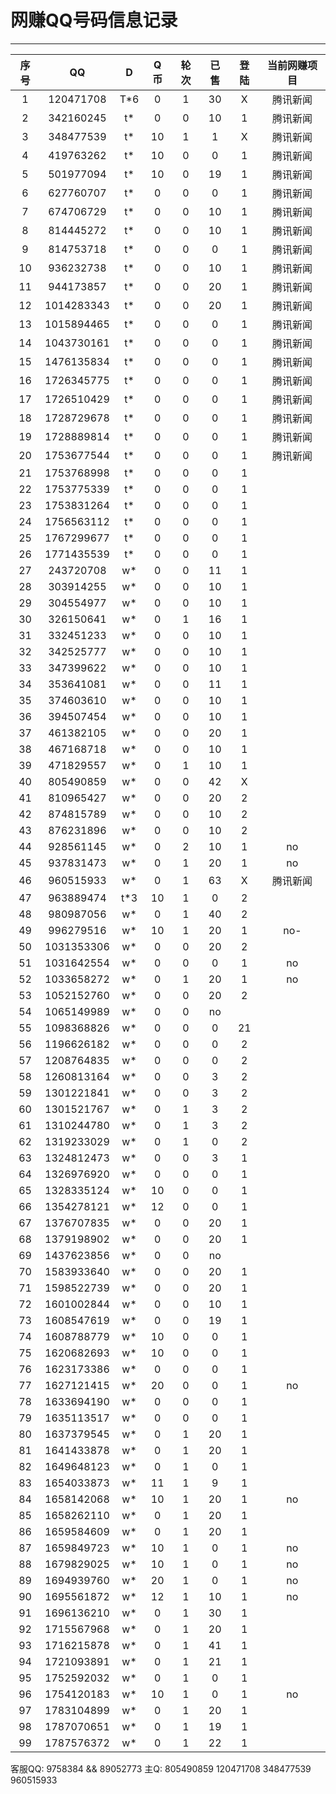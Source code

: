 # 网赚QQ号码信息记录
---

| 序号 |    QQ     | D | Q币 | 轮次 | 已售 | 登陆 | 当前网赚项目 |
|:---:|:----------:|:-:|:--:|:----:|:---:|:----:|:----------:|
| 1  | 120471708  | T*6 | 0 | 1 | 30 | X | 腾讯新闻 |
| 2  | 342160245  | t* | 0 | 0 | 10 | 1 | 腾讯新闻 |
| 3  | 348477539  | t* | 10 | 1 | 1 | X | 腾讯新闻 |
| 4  | 419763262  | t* | 10 | 0 | 0 | 1 | 腾讯新闻 | 
| 5  | 501977094  | t* | 10 | 0 | 19 | 1 | 腾讯新闻 |
| 6  | 627760707  | t* | 0 | 0 | 0 | 1 | 腾讯新闻 |
| 7  | 674706729  | t* | 0 | 0 | 10 | 1 | 腾讯新闻 |
| 8  | 814445272  | t* | 0 | 0 | 10 | 1 | 腾讯新闻 |
| 9  | 814753718  | t* | 0 | 0 | 0 | 1 | 腾讯新闻 |
| 10 | 936232738  | t* | 0 | 0 | 10 | 1 | 腾讯新闻 |
| 11 | 944173857  | t* | 0 | 0 | 20 | 1 | 腾讯新闻 |
| 12 | 1014283343 | t* | 0 | 0 | 20 | 1 | 腾讯新闻 |
| 13 | 1015894465 | t* | 0 | 0 | 0 | 1 | 腾讯新闻 |
| 14 | 1043730161 | t* | 0 | 0 | 0 | 1 | 腾讯新闻 | 
| 15 | 1476135834 | t* | 0 | 0 | 0 | 1 | 腾讯新闻 |
| 16 | 1726345775 | t* | 0 | 0 | 0 | 1 | 腾讯新闻 | 
| 17 | 1726510429 | t* | 0 | 0 | 0 | 1 | 腾讯新闻 |
| 18 | 1728729678 | t* | 0 | 0 | 0 | 1 | 腾讯新闻 | 
| 19 | 1728889814 | t* | 0 | 0 | 0 | 1 | 腾讯新闻 | 
| 20 | 1753677544 | t* | 0 | 0 | 0 | 1 | 腾讯新闻 |
| 21 | 1753768998 | t* | 0 | 0 | 0 | 1 |
| 22 | 1753775339 | t* | 0 | 0 | 0 | 1 |
| 23 | 1753831264 | t* | 0 | 0 | 0 | 1 |
| 24 | 1756563112 | t* | 0 | 0 | 0 | 1 |
| 25 | 1767299677 | t* | 0 | 0 | 0 | 1 |
| 26 | 1771435539 | t* | 0 | 0 | 0 | 1 |
| 27 | 243720708  | w* | 0 | 0 | 11 | 1 |
| 28 | 303914255  | w* | 0 | 0 | 10 | 1 |
| 29 | 304554977  | w* | 0 | 0 | 10 | 1 |
| 30 | 326150641  | w* | 0 | 1 | 16 | 1 |
| 31 | 332451233  | w* | 0 | 0 | 10 | 1 |
| 32 | 342525777  | w* | 0 | 0 | 10 | 1 |
| 33 | 347399622  | w* | 0 | 0 | 10 | 1 |
| 34 | 353641081  | w* | 0 | 0 | 11 | 1 |
| 35 | 374603610  | w* | 0 | 0 | 10 | 1 |
| 36 | 394507454  | w* | 0 | 0 | 10 | 1 |
| 37 | 461382105  | w* | 0 | 0 | 20 | 1 |
| 38 | 467168718  | w* | 0 | 0 | 10 | 1 |
| 39 | 471829557  | w* | 0 | 1 | 10 | 1 |
| 40 | 805490859  | w* | 0 | 0 | 42 | X |
| 41 | 810965427  | w* | 0 | 0 | 20 | 2 |
| 42 | 874815789  | w* | 0 | 0 | 10 | 2 |
| 43 | 876231896  | w* | 0 | 0 | 10 | 2 |
| 44 | 928561145  | w* | 0 | 2 | 10 | 1 | no
| 45 | 937831473  | w* | 0 | 1 | 20 | 1 | no
| 46 | 960515933  | w* | 0 | 1 | 63 | X | 腾讯新闻 |
| 47 | 963889474  | t*3 | 10 | 1 | 0 | 2 |
| 48 | 980987056  | w* | 0 | 1 | 40 | 2 |
| 49 | 996279516  | w* | 10 | 1 | 20 | 1 | no-
| 50 | 1031353306 | w* | 0 | 0 | 20 | 2 |
| 51 | 1031642554 | w* | 0 | 0 | 0  | 1 | no
| 52 | 1033658272 | w* | 0 | 1 | 20 | 1 | no
| 53 | 1052152760 | w* | 0 | 0 | 20 | 2 | 
| 54 | 1065149989 | w* | 0 | 0 | no
| 55 | 1098368826 | w* | 0 | 0 | 0 | 21 |
| 56 | 1196626182 | w* | 0 | 0 | 0 | 2 |
| 57 | 1208764835 | w* | 0 | 0 | 0 | 2 |
| 58 | 1260813164 | w* | 0 | 0 | 3 | 2 |
| 59 | 1301221841 | w* | 0 | 0 | 3 | 2 |
| 60 | 1301521767 | w* | 0 | 1 | 3 | 2 |
| 61 | 1310244780 | w* | 0 | 1 | 3 | 2 |
| 62 | 1319233029 | w* | 0 | 1 | 0 | 2 |
| 63 | 1324812473 | w* | 0 | 0 | 3 | 1 |
| 64 | 1326976920 | w* | 0 | 0 | 0 | 1 |
| 65 | 1328335124 | w* | 10 | 0 | 0 | 1 |
| 66 | 1354278121 | w* | 12 | 0 | 0 | 1 |
| 67 | 1376707835 | w* | 0 | 0 | 20 | 1 |
| 68 | 1379198902 | w* | 0 | 0 | 20 | 1 |
| 69 | 1437623856 | w* | 0 | 0 | no
| 70 | 1583933640 | w* | 0 | 0 | 20 | 1 |
| 71 | 1598522739 | w* | 0 | 0 | 20 | 1 |
| 72 | 1601002844 | w* | 0 | 0 | 10 | 1 |
| 73 | 1608547619 | w* | 0 | 0 | 19 | 1 |
| 74 | 1608788779 | w* | 10 | 0 | 0 | 1 |
| 75 | 1620682693 | w* | 10 | 0 | 0 | 1 |
| 76 | 1623173386 | w* | 0 | 0 | 0 | 1 |
| 77 | 1627121415 | w* | 20 | 0 | 0 | 1 | no
| 78 | 1633694190 | w* | 0 | 0 | 0 | 1 |
| 79 | 1635113517 | w* | 0 | 0 | 0 | 1 |
| 80 | 1637379545 | w* | 0 | 1 | 20 | 1 |
| 81 | 1641433878 | w* | 0 | 1 | 20 | 1 |
| 82 | 1649648123 | w* | 0 | 1 | 0 | 1 |
| 83 | 1654033873 | w* | 11 | 1 | 9 | 1 |
| 84 | 1658142068 | w* | 10 | 1 | 20 | 1 | no
| 85 | 1658262110 | w* | 0 | 1 | 20 | 1 |
| 86 | 1659584609 | w* | 0 | 1 | 20 | 1 |
| 87 | 1659849723 | w* | 10 | 1 | 0 | 1 | no
| 88 | 1679829025 | w* | 10 | 1 | 0 | 1 | no
| 89 | 1694939760 | w* | 20 | 1 | 0 | 1 | no
| 90 | 1695561872 | w* | 12 | 1 | 10 | 1 | no
| 91 | 1696136210 | w* | 0 | 1 | 30 | 1 |
| 92 | 1715567968 | w* | 0 | 1 | 20 | 1 |
| 93 | 1716215878 | w* | 0 | 1 | 41 | 1 |
| 94 | 1721093891 | w* | 0 | 1 | 21 | 1 |
| 95 | 1752592032 | w* | 0 | 1 | 0 | 1 |
| 96 | 1754120183 | w* | 10 | 1 | 0 | 1 | no
| 97 | 1783104899 | w* | 0 | 1 | 20 | 1 |
| 98 | 1787070651 | w* | 0 | 1 | 19 | 1 |
| 99 | 1787576372 | w* | 0 | 1 | 22 | 1 |
客服QQ: 9758384 && 89052773 主Q: 805490859   120471708   348477539   960515933
